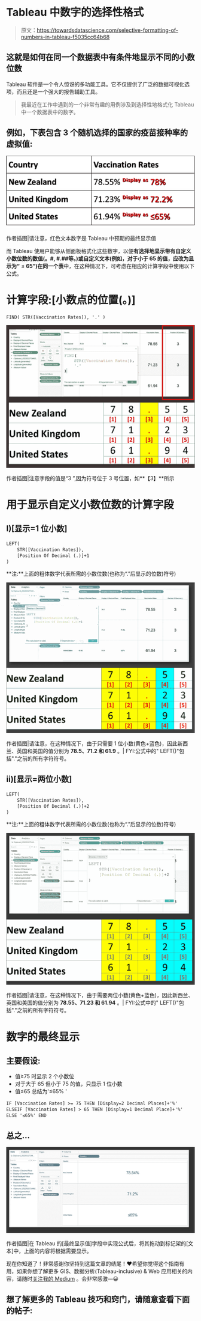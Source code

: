 # Tableau 中数字的选择性格式

> 原文：<https://towardsdatascience.com/selective-formatting-of-numbers-in-tableau-f5035cc64b68>

## 这就是如何在同一个数据表中有条件地显示不同的小数位数

Tableau 软件是一个令人惊讶的多功能工具。它不仅提供了广泛的数据可视化选项，而且还是一个强大的报告辅助工具。

> 我最近在工作中遇到的一个非常有趣的用例涉及到选择性地格式化 Tableau 中一个数据表中的数字。

## 例如，下表包含 3 个随机选择的国家的疫苗接种率的虚拟值:

![](img/468dcc0eca05115c784b7af1c08d5898.png)

作者插图|请注意，红色文本数字是 Tableau 中预期的最终显示值

而 Tableau 使用户能够从侧面板格式化这些数字，以便**有选择地显示带有自定义小数位数的数值(。#, #.##等。)或自定义文本(例如，对于小于 65 的值，应改为显示为“** ≤ **65”)在同一个表**中，在这种情况下，可考虑在相应的计算字段中使用以下公式。

# 计算字段:[小数点的位置(。)]

```
FIND( STR([Vaccination Rates]), '.' )
```

![](img/0c1cee7e8ea87f3c763bd3f4277294bf.png)

作者插图|注意字段的值是“3 ”,因为符号位于 3 号位置，如**【3】**所示

# 用于显示自定义小数位数的计算字段

## I)[显示=1 位小数]

```
LEFT(
    STR([Vaccination Rates]),
    [Position Of Decimal (.)]+1
)
```

**注:**上面的粗体数字代表所需的小数位数(也称为“.”后显示的位数)符号)

![](img/0db97aa644cb59d9f60e9bad7673f887.png)

作者插图|请注意，在这种情况下，由于只需要 1 位小数(黄色+蓝色)，因此新西兰、英国和美国的值分别为 **78.5、71.2 和 61.9** 。| FYI:公式中的" LEFT()"包括"."之前的所有字符符号。

## ii)[显示=两位小数]

```
LEFT(
    STR([Vaccination Rates]),
    [Position Of Decimal (.)]+2
)
```

**注:**上面的粗体数字代表所需的小数位数(也称为“.”后显示的位数)符号)

![](img/a24270d702bab34a5f426c736c582620.png)

作者插图|请注意，在这种情况下，由于需要两位小数(黄色+蓝色)，因此新西兰、英国和美国的值分别为 **78.55、71.23 和 61.94** 。| FYI:公式中的" LEFT()"包括"."之前的所有字符符号。

# 数字的最终显示

## 主要假设:

*   值≥75 时显示 2 个小数位
*   对于大于 65 但小于 75 的值，只显示 1 位小数
*   值≤65 总结为'≤65% '

```
IF [Vaccination Rates] >= 75 THEN [Display=2 Decimal Places]+'%'
ELSEIF [Vaccination Rates] > 65 THEN [Display=1 Decimal Place]+'%'
ELSE '≤65%' END
```

## 总之…

![](img/767ae577a05536127444932f64644598.png)

作者插图|在 Tableau 的[最终显示值]字段中实现公式后，将其拖动到标记架的[文本]中，上面的内容将根据需要显示。

现在你知道了！非常感谢你坚持到这篇文章的结尾！❤希望你觉得这个指南有用，如果你想了解更多 GIS、数据分析(Tableau-inclusive) & Web 应用相关的内容，请随时[关注我的 Medium](https://medium.com/@geek-cc) 。会非常感激—😀

[](https://geek-cc.medium.com/membership)  

## 想了解更多的 Tableau 技巧和窍门，请随意查看下面的帖子:

[](/how-to-plot-a-custom-map-image-on-tableau-dashboard-in-just-3-easy-steps-no-calculations-required-8db0d41680c4)  [](/leverage-on-d3-js-v4-to-build-a-network-graph-for-tableau-with-ease-cc274cba69ce)  [](/5-lesser-known-tableau-tips-tricks-hacks-with-use-case-demo-463f98fbdc7e)  [](/superscript-and-subscript-in-tableau-why-and-how-you-can-implement-it-764caf0cc932)  [](/underrated-combined-functionalities-of-tableau-point-linestring-polygon-mapping-b4c0568a4de2) 